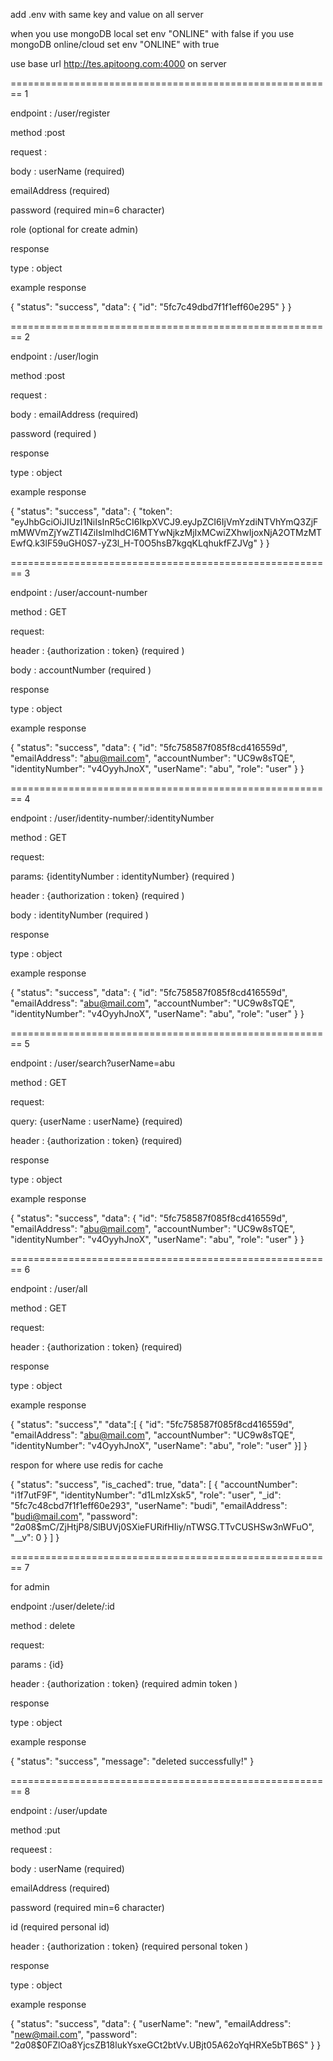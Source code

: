 add .env with same key and value on all server

when you use mongoDB local set env "ONLINE" with false
if you use mongoDB online/cloud set env "ONLINE" with true

use base url http://tes.apitoong.com:4000 on server

======================================================== 1

endpoint : /user/register

method :post

request :

body : userName (required)

emailAddress (required)

password (required min=6 character)

role (optional for create admin)

response

type : object

example response

{
"status": "success",
"data": {
"id": "5fc7c49dbd7f1f1eff60e295"
}
}

======================================================== 2

endpoint : /user/login

method :post

request :

body : emailAddress (required)

password (required )

response

type : object

example response

{
"status": "success",
"data": {
"token": "eyJhbGciOiJIUzI1NiIsInR5cCI6IkpXVCJ9.eyJpZCI6IjVmYzdiNTVhYmQ3ZjFmMWVmZjYwZTI4ZiIsImlhdCI6MTYwNjkzMjIxMCwiZXhwIjoxNjA2OTMzMTEwfQ.k3lF59uGH0S7-yZ3l_H-T0O5hsB7kgqKLqhukfFZJVg"
}
}

======================================================== 3

endpoint : /user/account-number

method : GET

request:

header : {authorization : token} (required )

body : accountNumber (required )

response

type : object

example response

{
"status": "success",
"data": {
"id": "5fc758587f085f8cd416559d",
"emailAddress": "abu@mail.com",
"accountNumber": "UC9w8sTQE",
"identityNumber": "v4OyyhJnoX",
"userName": "abu",
"role": "user"
}
}

======================================================== 4

endpoint : /user/identity-number/:identityNumber

method : GET

request:

params: {identityNumber : identityNumber} (required )

header : {authorization : token} (required )

body : identityNumber (required )

response

type : object

example response

{
"status": "success",
"data": {
"id": "5fc758587f085f8cd416559d",
"emailAddress": "abu@mail.com",
"accountNumber": "UC9w8sTQE",
"identityNumber": "v4OyyhJnoX",
"userName": "abu",
"role": "user"
}
}

======================================================== 5

endpoint : /user/search?userName=abu

method : GET

request:

query: {userName : userName} (required)

header : {authorization : token} (required)

response

type : object

example response

{
"status": "success",
"data": {
"id": "5fc758587f085f8cd416559d",
"emailAddress": "abu@mail.com",
"accountNumber": "UC9w8sTQE",
"identityNumber": "v4OyyhJnoX",
"userName": "abu",
"role": "user"
}
}

======================================================== 6

endpoint : /user/all

method : GET

request:

header : {authorization : token} (required)

response

type : object

example response

{
"status": "success","
"data":[ {
"id": "5fc758587f085f8cd416559d",
"emailAddress": "abu@mail.com",
"accountNumber": "UC9w8sTQE",
"identityNumber": "v4OyyhJnoX",
"userName": "abu",
"role": "user"
}]
}

respon for where use redis for cache

{
"status": "success",
"is_cached": true,
"data": [
{
"accountNumber": "i1f7utF9F",
"identityNumber": "d1LmIzXsk5",
"role": "user",
"_id": "5fc7c48cbd7f1f1eff60e293",
"userName": "budi",
"emailAddress": "budi@mail.com",
"password": "$2a$08$mC/ZjHtjP8/SlBUVj0SXieFURifHIiy/nTWSG.TTvCUSHSw3nWFuO",
"__v": 0
}
]
}

======================================================== 7

for admin

endpoint :/user/delete/:id

method : delete

request:

params : {id}

header : {authorization : token} (required admin token )

response

type : object

example response

{
"status": "success",
"message": "deleted successfully!"
}

======================================================== 8

endpoint : /user/update

method :put

requeest :

body : userName (required)

emailAddress (required)

password (required min=6 character)

id (required personal id)

header : {authorization : token} (required personal token )

response

type : object

example response

{
"status": "success",
"data": {
"userName": "new",
"emailAddress": "new@mail.com",
"password": "$2a$08$0FZlOa8YjcsZB18lukYsxeGCt2btVv.UBjt05A62oYqHRXe5bTB6S"
}
}

